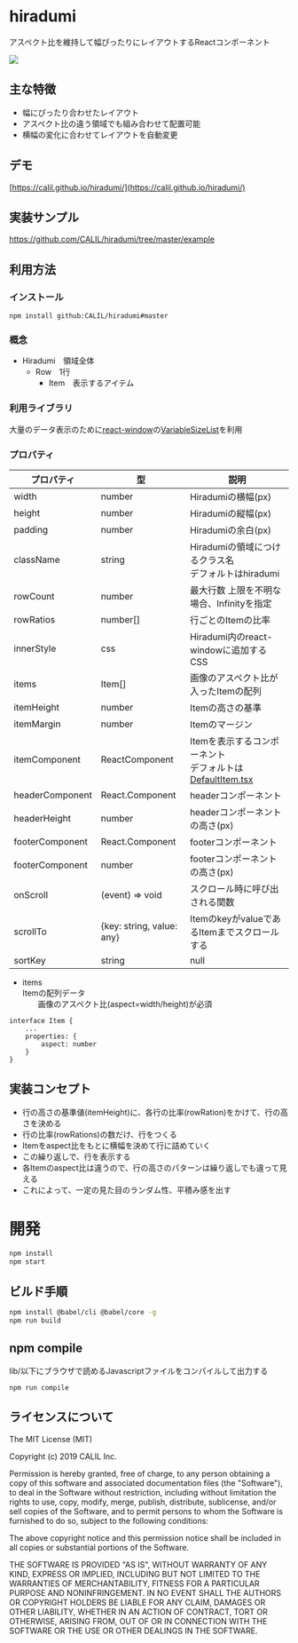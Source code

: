 # hiradumi
アスペクト比を維持して幅ぴったりにレイアウトするReactコンポーネント

![](./screencapture.gif "")

## 主な特徴

- 幅にぴったり合わせたレイアウト
- アスペクト比の違う領域でも組み合わせて配置可能
- 横幅の変化に合わせてレイアウトを自動変更

## デモ
[https://calil.github.io/hiradumi/](https://calil.github.io/hiradumi/)

## 実装サンプル

https://github.com/CALIL/hiradumi/tree/master/example

## 利用方法

### インストール

```
npm install github:CALIL/hiradumi#master
```

### 概念

- Hiradumi　領域全体
    - Row　1行
        - Item　表示するアイテム

### 利用ライブラリ

大量のデータ表示のために[react-window](https://github.com/bvaughn/react-window)の[VariableSizeList](https://react-window.vercel.app/#/api/VariableSizeList)を利用

### プロパティ

| プロパティ | 型 | 説明 |
| ------------- | ------------- | ------------- |
| width | number | Hiradumiの横幅(px) |
| height | number | Hiradumiの縦幅(px) |
| padding | number | Hiradumiの余白(px) |
| className | string | Hiradumiの領域につけるクラス名<br />デフォルトはhiradumi |
| rowCount | number | 最大行数 上限を不明な場合、Infinityを指定 |
| rowRatios | number[] | 行ごとのItemの比率 |
| innerStyle | css | Hiradumi内のreact-windowに追加するCSS |
| items | Item[] | 画像のアスペクト比が入ったItemの配列 |
| itemHeight | number | Itemの高さの基準 |
| itemMargin | number | Itemのマージン |
| itemComponent | ReactComponent | Itemを表示するコンポーネント<br />デフォルトは[DefaultItem.tsx](./src/DefaultItem.tsx) |
| headerComponent | React.Component | headerコンポーネント |
| headerHeight | number | headerコンポーネントの高さ(px) |
| footerComponent | React.Component | footerコンポーネント |
| footerComponent | number | footerコンポーネントの高さ(px) |
| onScroll | (event) => void | スクロール時に呼び出される関数 |
| scrollTo | {key: string, value: any} | ItemのkeyがvalueであるItemまでスクロールする |
| sortKey | string | null | １行毎のデータの並び替えに使うキーを指定。数値が高いものほど中央に表示する。 |

- items  
    Itemの配列データ  
　　画像のアスペクト比(aspect=width/height)が必須

```
interface Item {
    ...
    properties: {
        aspect: number
    }
}
```

## 実装コンセプト

- 行の高さの基準値(itemHeight)に、各行の比率(rowRation)をかけて、行の高さを決める
- 行の比率(rowRations)の数だけ、行をつくる
- Itemをaspect比をもとに横幅を決めて行に詰めていく
- この繰り返しで、行を表示する
- 各Itemのaspect比は違うので、行の高さのパターンは繰り返しでも違って見える
- これによって、一定の見た目のランダム性、平積み感を出す

# 開発

```bash
npm install
npm start
```

## ビルド手順

```bash
npm install @babel/cli @babel/core -g  
npm run build
```

## npm compile

lib/以下にブラウザで読めるJavascriptファイルをコンパイルして出力する

```
npm run compile
```

## ライセンスについて
The MIT License (MIT)

Copyright (c) 2019 CALIL Inc.

Permission is hereby granted, free of charge, to any person obtaining a copy of this software and associated documentation files (the "Software"), to deal in the Software without restriction, including without limitation the rights to use, copy, modify, merge, publish, distribute, sublicense, and/or sell copies of the Software, and to permit persons to whom the Software is furnished to do so, subject to the following conditions:

The above copyright notice and this permission notice shall be included in all copies or substantial portions of the Software.

THE SOFTWARE IS PROVIDED "AS IS", WITHOUT WARRANTY OF ANY KIND, EXPRESS OR IMPLIED, INCLUDING BUT NOT LIMITED TO THE WARRANTIES OF MERCHANTABILITY, FITNESS FOR A PARTICULAR PURPOSE AND NONINFRINGEMENT. IN NO EVENT SHALL THE AUTHORS OR COPYRIGHT HOLDERS BE LIABLE FOR ANY CLAIM, DAMAGES OR OTHER LIABILITY, WHETHER IN AN ACTION OF CONTRACT, TORT OR OTHERWISE, ARISING FROM, OUT OF OR IN CONNECTION WITH THE SOFTWARE OR THE USE OR OTHER DEALINGS IN THE SOFTWARE.